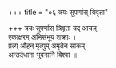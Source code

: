 +++
title = "०६ त्रयः सुपर्णास् त्रिवृता"

+++
त्रयः सुपर्णास् त्रिवृता यद् आयन्न्  
एकाक्षरम् अभिसंभूय शक्राः ।  
प्रत्य् औहन् मृत्युम् अमृतेन साकम्  
अन्तर्दधाना भुवनानि विश्वा ॥